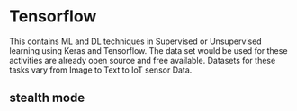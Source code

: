 # Tensorflow

This contains ML and DL techniques in Supervised or Unsupervised learning using Keras and Tensorflow.
The data set would be used for these activities are already open source and free available. Datasets for these tasks vary from Image to Text to IoT sensor Data.

## stealth mode
